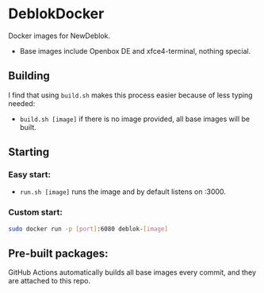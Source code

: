 # DeblokDocker
Docker images for NewDeblok. 
* Base images include Openbox DE and xfce4-terminal, nothing special.

## Building
I find that using `build.sh` makes this process easier because of less typing needed:
* `build.sh [image]` if there is no image provided, all base images will be built.

## Starting
### Easy start:
* `run.sh [image]` runs the image and by default listens on :3000.
### Custom start:
```bash
sudo docker run -p [port]:6080 deblok-[image]
```

## Pre-built packages:
GitHub Actions automatically builds all base images every commit, and they are attached to this repo. 